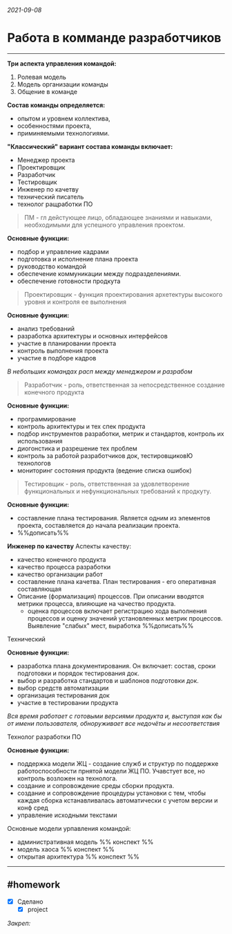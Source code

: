 *2021-09-08*

# Работа в комманде разработчиков
---

**Три аспекта управления командой:**
1. Ролевая модель 
2. Модель организации команды
3. Общение в команде

**Состав команды определяется:**
- опытом и уровнем коллектива,
- особенностями проекта,
- приминяемыми технологиями.

**"Классический" вариант состава команды включает:**
-  Менеджер проекта
-  Проектировщик
-  Разработчик
-  Тестировщик
-  Инженер по качетву
-  технический писатель
-  технолог ращработки ПО

>ПМ - гл дейстующее лицо, обладающее знаниями и навыками, необходимыми для успешного управления проектом.

**Основные функции:**
- подбор и управление кадрами
- подготовка и исполнение плана проекта
- руководство командой
- обеспечение коммуникации между подразделениями.
- обеспечение готовности продкута

>Проектировщик - функция проектирования архетектуры высокого уровня и контроля ее выполнения

**Основные функции:**
- анализ требований
- разработка архитектуры и основных интерфейсов
- участие в планировании проекта
- контроль выполнения проекта
- участие в подборе кадров

*В небольших командах расп между менеджером и разрабом*

>Разработчик - роль, ответственная за непосредственное создание конечного продукта

**Основные функции:**
- программирование
- контроль архитектуры и тех спек продукта
- подбор инструментов разработки, метрик и стандартов, контроль их использования
- диогонстика и разрешение тех проблем
- контроль за работой разработчиков док, тестировщиковЮ технологов
- мониторинг состояния продукта (ведение списка ошибок)

>Тестировщик - роль, ответственная за удовлетворение функциональных и нефункциональных требований к продкуту.

**Основные функции:**
- составление плана тестирования. Является одним из элементов проекта, составляется до начала реализации проекта. 
- %%дописать%%

**Инженер по качеству**
Аспекты качеству:
- качество конечного продукта
- качество процесса разработки
- качество организации работ
- составление плана качетва. План тестирования - его оперативная составляющая
- Описание (формализация) процессов. При описании вводятся метрики процесса, влияющие на чачество продукта.
	- оценка процессов включает регистрацию хода выполнения процессов и оценку значений установленных метрик процессов. Выявление "слабых" мест, выработка %%дописать%%

Технический 

**Основные функции:**
- разработка плана документирования. Он включает: состав, сроки подготовки и порядок тестирования док.
- выбор и разработка стандартов и шаблонов подготовки док.
- выбор средств автоматизации
- организация тестирования док
- участие в тестировании продукта

*Вся время работает с готовыми версиями продукта и, выступая как бы от имени пользователя, обноруживает все недочёты и несоответствия*

Технолог разработки ПО

**Основные функции:**
- поддержка модели ЖЦ - создание служб и структур по поддержке работоспособности прнятой модели ЖЦ ПО. Учавстует все, но контроль возложен на технолога.
- создание и сопровождение среды сборки продукта.
- создание и сопровождение процедуры установки с тем, чтобы каждая сборка кстанавливалась автоматически с учетом версии и конф сред
- управление исходными текстами 

Основные модели урпавления командой:
- административная модель %% конспект %%
- модель хаоса %% конспект %%
- открытая архитектура %% конспект %%



---

##    #homework 

- [x]  Сделано
	- [x] project

_Закреп:_
